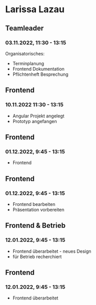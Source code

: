 # Larissa Lazau


## Teamleader
### 03.11.2022, 11:30 - 13:15
Organisatorisches:
- Terminplanung
- Frontend Dokumentation
- Pflichtenheft Besprechung

## Frontend
### 10.11.2022 11:30 - 13:15
- Angular Projekt angelegt
- Prototyp angefangen

## Frontend
### 01.12.2022, 9:45 - 13:15
- Frontend


## Frontend
### 01.12.2022, 9:45 - 13:15
- Frontend bearbeiten
- Präsentation vorbereiten

## Frontend & Betrieb
### 12.01.2022, 9:45 - 13:15
- Frontend überarbeitet - neues Design
- für Betrieb recherchiert

## Frontend
### 12.01.2022, 9:45 - 13:15
- Frontend überarbeitet
